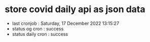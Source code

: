 # store covid daily api as json data

- last cronjob : Saturday, 17 December 2022 13:15:27
- status og cron : success
- status daily cron : success
      
      